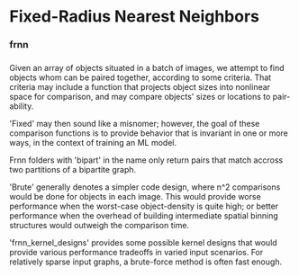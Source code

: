 # Fixed-Radius Nearest Neighbors
### frnn
###

Given an array of objects situated in a batch of images, we attempt to find objects whom can be paired together, according to some criteria. That criteria may include a function that projects object sizes into nonlinear space for comparison, and may compare objects' sizes or locations to pair-ability. 

'Fixed' may then sound like a misnomer; however, the goal of these comparison functions is to provide behavior that is invariant in one or more ways, in the context of training an ML model. 

Frnn folders with 'bipart' in the name only return pairs that match accross two partitions of a bipartite graph.

'Brute' generally denotes a simpler code design, where n^2 comparisons would be done for objects in each image. This would provide worse performance when the worst-case object-density is quite high; or better performance when the overhead of building intermediate spatial binning structures would outweigh the comparison time.

'frnn_kernel_designs' provides some possible kernel designs that would provide various performance tradeoffs in varied input scenarios. For relatively sparse input graphs, a brute-force method is often fast enough.


